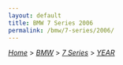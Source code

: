 ```yaml
---
layout: default
title: BMW 7 Series 2006
permalink: /bmw/7-series/2006/
---
```

[*Home*](/) > [*BMW*](/bmw/) > [*7 Series*](/bmw/7-series/) > [*YEAR*](/bmw/7-series/year/)
